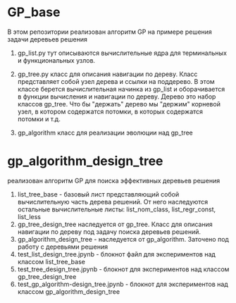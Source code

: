 # GP_base
В этом репозитории реализован алгоритм GP на примере решения задачи деревьев решения
1. gp_list.py тут описываются вычислительные ядра для терминальных и функциональных узлов. 

2. gp_tree.py класс для описания навигации по дереву. Класс представляет собой узел дерева и ссылки на поддерево. В этом классе 
	берется вычислительная начинка из gp_list и оборачивается в функции вычисления и навигации по дереву. Дерево это набор классов gp_tree.
	Что бы "держать" дерево мы "держим" корневой узел, в котором содержатся потомки, в которых содержатся потомки и т.д. 

3. gp_algorithm класс для реализации эволюции над gp_tree

# gp_algorithm_design_tree
реализован алгоритм GP для поиска эффективных деревьев решения
1. list_tree_base - базовый лист представляющий собой вычислительную часть дерева решений. От него наследуются остальные вычислительные листы:
					list_nom_class, list_regr_const, list_less
2. gp_tree_design_tree наследуется от gp_tree. Класс для описания навигации по дереву под задачу поиска деревьев решений. 
3. gp_algorithm_design_tree - наследуется от gp_algorithm. Заточено под работу с деревьями решения
4. test_list_design_tree.jpynb - блокнот файл для экспериментов над классом list_tree_base
5. test_tree_design_tree.jpynb - блокнот для экспериментов над классом gp_tree_design_tree
6. test_gp_algorithm-design_tree.jpynb - блокнот для экспериментов над классом gp_algorithm_design_tree